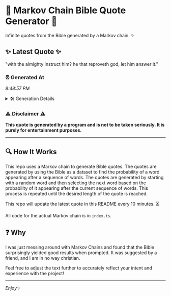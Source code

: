 # 📖 Markov Chain Bible Quote Generator 📖

Infinite quotes from the Bible generated by a Markov chain. ✨

## ✨ Latest Quote ✨
"with the almighty instruct him? he that reproveth god, let him answer it."

### ⏰ Generated At
*8:48:57 PM*

<details>
    <summary>🛠️ Generation Details</summary>
    <p>
        <strong>🌱 Seed:</strong> with<br>
        <strong>🔄 Iterations:</strong> 12<br>
        <strong>📜 Context History:</strong><br>[ with ]: the<br>[ with, the ]: almighty<br>[ with, the, almighty ]: instruct<br>[ with, the, almighty, instruct ]: him?<br>[ with, the, almighty, instruct, him? ]: he<br>[ with, the, almighty, instruct, him?, he ]: that<br>[ the, almighty, instruct, him?, he, that ]: reproveth<br>[ almighty, instruct, him?, he, that, reproveth ]: god,<br>[ instruct, him?, he, that, reproveth, god, ]: let<br>[ him?, he, that, reproveth, god,, let ]: him<br>[ he, that, reproveth, god,, let, him ]: answer<br>[ that, reproveth, god,, let, him, answer ]: it.<br>
    </p>
</details>

### ⚠️ Disclaimer ⚠️
**This quote is generated by a program and is not to be taken seriously. It is purely for entertainment purposes.**

---

## 🔍 How It Works

This repo uses a Markov chain to generate Bible quotes. The quotes are generated by using the Bible as a dataset to find the probability of a word appearing after a sequence of words. The quotes are generated by starting with a random word and then selecting the next word based on the probability of it appearing after the current sequence of words. This process is repeated until the desired length of the quote is reached.

This repo will update the latest quote in this README every 10 minutes. ⏳

All code for the actual Markov chain is in `index.ts`.

## ❓ Why

I was just messing around with Markov Chains and found that the Bible surprisingly yielded good results when prompted. 
It was suggested by a friend, and I am in no way christian.

Feel free to adjust the text further to accurately reflect your intent and experience with the project!

---

*Enjoy*✨
